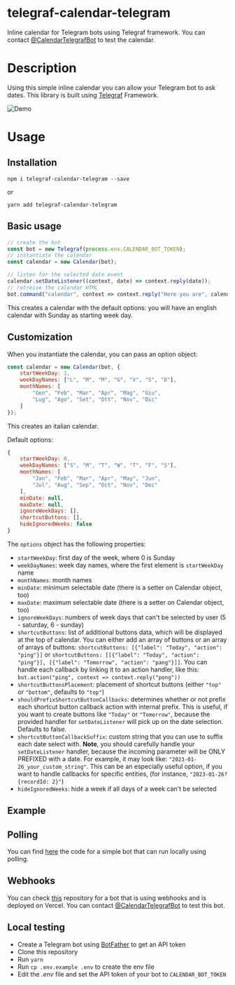 # telegraf-calendar-telegram
Inline calendar for Telegram bots using Telegraf framework.
You can contact [@CalendarTelegrafBot](https://t.me/CalendarTelegrafBot) to test the calendar.

Description
================
Using this simple inline calendar you can allow your Telegram bot to ask dates. This library is built using [Telegraf](https://github.com/telegraf/telegraf) Framework.

![Demo](https://github.com/gianlucaparadise/telegraf-calendar-telegram/blob/master/images/demo.gif "Demo")

Usage
================
Installation
---------------

```
npm i telegraf-calendar-telegram --save
```
or
```
yarn add telegraf-calendar-telegram
```

Basic usage
---------------
```javascript
// create the bot
const bot = new Telegraf(process.env.CALENDAR_BOT_TOKEN);
// instantiate the calendar
const calendar = new Calendar(bot);

// listen for the selected date event
calendar.setDateListener((context, date) => context.reply(date));
// retreive the calendar HTML
bot.command("calendar", context => context.reply("Here you are", calendar.getCalendar()));
```

This creates a calendar with the default options: you will have an english calendar with Sunday as starting week day.

Customization
---------------
When you instantiate the calendar, you can pass an option object:

```javascript
const calendar = new Calendar(bot, {
	startWeekDay: 1,
	weekDayNames: ["L", "M", "M", "G", "V", "S", "D"],
	monthNames: [
		"Gen", "Feb", "Mar", "Apr", "Mag", "Giu",
		"Lug", "Ago", "Set", "Ott", "Nov", "Dic"
	]
});
```

This creates an italian calendar.

Default options:

```javascript
{
	startWeekDay: 0,
	weekDayNames: ["S", "M", "T", "W", "T", "F", "S"],
	monthNames: [
		"Jan", "Feb", "Mar", "Apr", "May", "Jun",
		"Jul", "Aug", "Sep", "Oct", "Nov", "Dec"
	],
	minDate: null,
	maxDate: null,
	ignoreWeekDays: [],
	shortcutButtons: [],
	hideIgnoredWeeks: false
}
```

The `options` object has the following properties:

- `startWeekDay`: first day of the week, where 0 is Sunday
- `weekDayNames`: week day names, where the first element is `startWeekDay` name
- `monthNames`: month names
- `minDate`: minimum selectable date (there is a setter on Calendar object, too)
- `maxDate`: maximum selectable date (there is a setter on Calendar object, too)
- `ignoreWeekDays`: numbers of week days that can't be selected by user (5 - saturday, 6 - sunday)
- `shortcutButtons`: list of additional buttons data, which will be displayed at the top of calendar.
  You can either add an array of buttons or an array of arrays of buttons: `shortcutButtons: [{"label": "Today", "action": "ping"}]` or `shortcutButtons: [[{"label": "Today", "action": "ping"}], [{"label": "Tomorrow", "action": "pang"}]]`. You can handle each callback by linking it to an action handler, like this: `bot.action("ping", context => context.reply("pong"))`
- `shortcutButtonsPlacement`: placement of shortcut buttons (either `"top"` or `"bottom"`, defaults to `"top"`)
- `shouldPrefixShortcutButtonCallbacks`: determines whether or not prefix each shortcut button callback action with internal prefix. This is useful, if you want to create buttons like `"Today"` or `"Tomorrow"`, because the provided handler for `setDateListener` will pick up on the date selection. Defaults to false.
- `shortcutButtonCallbackSuffix`: custom string that you can use to suffix each date select with. **Note**, you should carefully handle your `setDateListener` handler, because the incoming parameter will be ONLY PREFIXED with a date. For example, it may look like: `"2023-01-26_your_custom_string"`. This can be an especially useful option, if you want to handle callbacks for specific entities, (for instance, `"2023-01-26?{recordId: 2}"`)
- `hideIgnoredWeeks`: hide a week if all days of a week can't be selected


Example
-----------

## Polling

You can find [here](./bot/index.js) the code for a simple bot that can run locally using polling.

## Webhooks

You can check [this](https://github.com/gianlucaparadise/telegraf-calendar-telegram-bot/blob/main/src/bot-setup.js) repository for a bot that is using webhooks and is deployed on Vercel. You can contact [@CalendarTelegrafBot](https://t.me/CalendarTelegrafBot) to test this bot.

Local testing
-----------
* Create a Telegram bot using [BotFather](https://core.telegram.org/bots#6-botfather) to get an API token
* Clone this repository
* Run `yarn`
* Run `cp .env.example .env` to create the env file
* Edit the _.env_ file and set the API token of your bot to `CALENDAR_BOT_TOKEN`